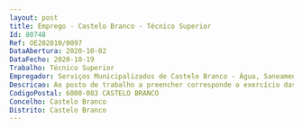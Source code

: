 ```yaml
--- 
layout: post
title: Emprego - Castelo Branco - Técnico Superior
Id: 80748
Ref: OE202010/0097
DataAbertura: 2020-10-02
DataFecho: 2020-10-19
Trabalho: Técnico Superior
Empregador: Serviços Municipalizados de Castelo Branco - Água, Saneamento e Resíduos Urbanos
Descricao: Ao posto de trabalho a preencher corresponde o exercício das funções inerentes à carreira e categoria de Técnico Superior (grau de complexidade funcional 3), nos termos do mapa anexo a que se refere o n.º 2 do artigo 88.º da LTFP e à caraterização do perfil funcional constante no Mapa de Pessoal dos Serviços Municipalizados para o ano 2020, de onde se destacam a realização de estudos e outros trabalhos de natureza jurídica  elaboração de pareceres e informações sobre a interpretação e aplicação da legislação, bem como normas e regulamentos dos Serviços  a recolha, tratamento e divulgação de legislação, bem como normas de jurisprudência, doutrina e outra informação necessária aos Serviços  acompanhamento de processos judiciais onde os Serviços Municipalizados estão envolvidos, procedendo à instrução de processos de contraordenação, disciplinares e cobranças coercivas de dívidas aos SMCB  participações ao Ministério Público  dar cumprimento ao definido no Sistema e Política de Gestão Integrada (Qualidade, Ambiente, Segurança e Saúde no Trabalho)  acompanhamento dos procedimentos relacionados com o Regulamento Geral de Proteção de Dados  acompanhamento dos procedimentos de contratação pública e dos processos de recrutamento de trabalhadores, bem como exercer as demais funções que lhe forem confiadas ou resultarem do normal desempenho das suas tarefas, incluindo apoio jurídico a todos os serviços internos.
CodigoPostal: 6000-083 CASTELO BRANCO
Concelho: Castelo Branco
Distrito: Castelo Branco
--- 
```

